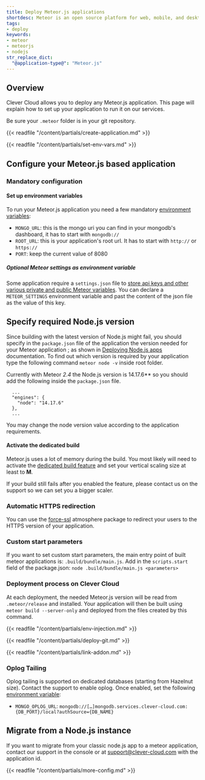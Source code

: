 ```yaml
---
title: Deploy Meteor.js applications
shortdesc: Meteor is an open source platform for web, mobile, and desktop.
tags:
- deploy
keywords:
- meteor
- meteorjs
- nodejs
str_replace_dict:
  "@application-type@": "Meteor.js"
---
```


## Overview

Clever Cloud allows you to deploy any Meteor.js application. This page will explain how to set up your application to run it on our services.

Be sure your `.meteor` folder is in your git repository.

{{< readfile "/content/partials/create-application.md" >}}

{{< readfile "/content/partials/set-env-vars.md" >}}


## Configure your Meteor.js based application
### Mandatory configuration

#### Set up environment variables

To run your Meteor.js application you need a few mandatory [environment variables](#setting-up-environment-variables-on-clever-cloud):

* `MONGO_URL`: this is the mongo uri you can find in your mongodb's dashboard, it has to start with `mongodb://`
* `ROOT_URL`: this is your application's root url. It has to start with `http://` or `https://`
* `PORT`: keep the current value of 8080

##### Optional Meteor settings as environment variable

Some application require a `settings.json` file to [store api keys and other various private and public Meteor variables](https://docs.meteor.com/api/core.html#Meteor-settings).
You can declare a `METEOR_SETTINGS` environment variable and past the content of the json file as the value of this key.

## Specify required Node.js version

Since building with the latest version of Node.js might fail, you should specify in the `package.json` file of the application the version needed for your Meteor application ; as shown in [Deploying Node.js apps](https://www.clever-cloud.com/doc/nodejs/nodejs/#requirements) documentation.
To find out which version is required by your application type the following command `meteor node -v` inside root folder.

Currently with Meteor *2.4* the Node.js version is 14.17.6** so you should add the following inside the `package.json` file.

```
  ...
  "engines": {
    "node": "14.17.6"
  },
  ...
```
You may change the node version value according to the application requirements.



#### Activate the dedicated build

Meteor.js uses a lot of memory during the build. You most likely will need to activate the [dedicated build feature](https://www.clever-cloud.com/doc/admin-console/apps-management/#dedicated-build) and set your vertical scaling size at least to **M**.

If your build still fails after you enabled the feature, please contact us on the support so we can set you a bigger scaler.

### Automatic HTTPS redirection

You can use the [force-ssl](https://atmospherejs.com/meteor/force-ssl) atmosphere package to redirect your users to the HTTPS version of your application.

### Custom start parameters

If you want to set custom start parameters, the main entry point of built meteor applications is: `.build/bundle/main.js`.
Add in the `scripts.start` field of the package.json: `node .build/bundle/main.js <parameters>`

### Deployment process on Clever Cloud

At each deployment, the needed Meteor.js version will be read from `.meteor/release` and installed. 
Your application will then be built using `meteor build --server-only` and deployed from the files created by this command.


{{< readfile "/content/partials/env-injection.md" >}}

{{< readfile "/content/partials/deploy-git.md" >}}

{{< readfile "/content/partials/link-addon.md" >}}

### Oplog Tailing
Oplog tailing is supported on dedicated databases (starting from Hazelnut size). Contact the support to enable oplog. Once enabled, set the following [environment variable](#setting-up-environment-variables-on-clever-cloud):
- `MONGO_OPLOG_URL`: `mongodb://[…]mongodb.services.clever-cloud.com:{DB_PORT}/local?authSource={DB_NAME}`

## Migrate from a Node.js instance

If you want to migrate from your classic node.js app to a meteor application, contact our support in the console or at
support@clever-cloud.com with the application id.

{{< readfile "/content/partials/more-config.md" >}}
